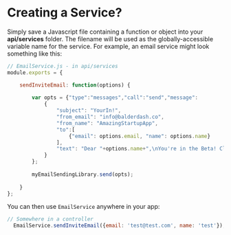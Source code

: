 # Creating a Service?

Simply save a Javascript file containing a function or object into your **api/services** folder.  The filename will be used as the globally-accessible variable name for the service.  For example, an email service might look something like this:

```javascript
// EmailService.js - in api/services
module.exports = {

    sendInviteEmail: function(options) {
    
        var opts = {"type":"messages","call":"send","message":
            {
                "subject": "YourIn!",
                "from_email": "info@balderdash.co",
                "from_name": "AmazingStartupApp",
                "to":[
                    {"email": options.email, "name": options.name}
                ],
                "text": "Dear "+options.name+",\nYou're in the Beta! Click <insert link> to verify your account"
            }
        };
    
        myEmailSendingLibrary.send(opts);
        
    }
};
```

You can then use `EmailService` anywhere in your app:

```javascript
// Somewhere in a controller
  EmailService.sendInviteEmail({email: 'test@test.com', name: 'test'});
```

<docmeta name="displayName" value="Creating a Service">
